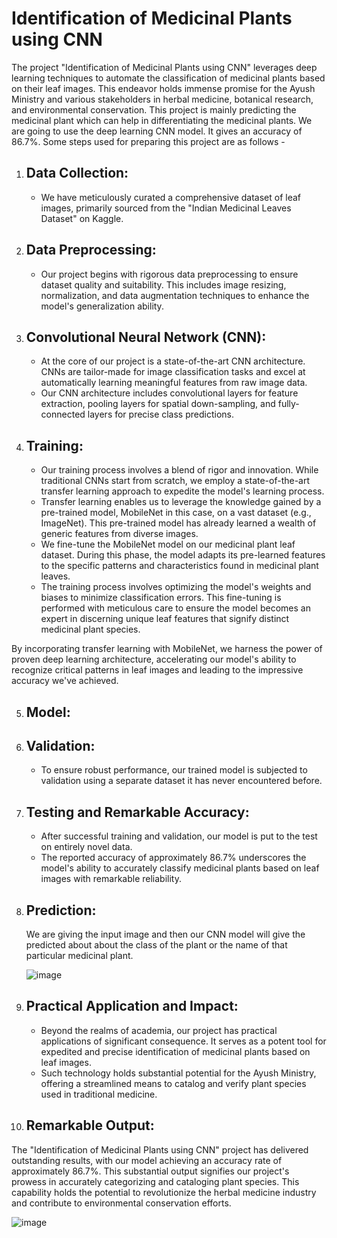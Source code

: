 # Identification of Medicinal Plants using CNN

The project "Identification of Medicinal Plants using CNN" leverages deep learning techniques to automate the classification of medicinal plants based on their leaf images. This endeavor holds immense promise for the Ayush Ministry and various stakeholders in herbal medicine, botanical research, and environmental conservation. This project is mainly predicting the medicinal plant which can help in differentiating the medicinal plants. We are going to use the deep learning CNN model. It gives an accuracy of 86.7%. Some steps used for preparing this project are as follows -

1. ## Data Collection:
   - We have meticulously curated a comprehensive dataset of leaf images, primarily sourced from the "Indian Medicinal Leaves Dataset" on Kaggle.

2. ## Data Preprocessing:
   - Our project begins with rigorous data preprocessing to ensure dataset quality and suitability. This includes image resizing, normalization, and data augmentation techniques to enhance the model's generalization ability.

3. ## Convolutional Neural Network (CNN):
   - At the core of our project is a state-of-the-art CNN architecture. CNNs are tailor-made for image classification tasks and excel at automatically learning meaningful features from raw image data.
   - Our CNN architecture includes convolutional layers for feature extraction, pooling layers for spatial down-sampling, and fully-connected layers for precise class predictions.

4. ## Training:
   - Our training process involves a blend of rigor and innovation. While traditional CNNs start from scratch, we employ a state-of-the-art transfer learning approach to expedite the model's learning process.
   - Transfer learning enables us to leverage the knowledge gained by a pre-trained model, MobileNet in this case, on a vast dataset (e.g., ImageNet). This pre-trained model has already learned a wealth of generic features from diverse images.
   - We fine-tune the MobileNet model on our medicinal plant leaf dataset. During this phase, the model adapts its pre-learned features to the specific patterns and characteristics found in medicinal plant leaves.
   - The training process involves optimizing the model's weights and biases to minimize classification errors. This fine-tuning is performed with meticulous care to ensure the model becomes an expert in discerning unique leaf features that signify distinct medicinal plant species.

By incorporating transfer learning with MobileNet, we harness the power of proven deep learning architecture, accelerating our model's ability to recognize critical patterns in leaf images and leading to the impressive accuracy we've achieved.

5. ## Model:
   
6. ## Validation:
   - To ensure robust performance, our trained model is subjected to validation using a separate dataset it has never encountered before.

7. ## Testing and Remarkable Accuracy:
   - After successful training and validation, our model is put to the test on entirely novel data.
   - The reported accuracy of approximately 86.7% underscores the model's ability to accurately classify medicinal plants based on leaf images with remarkable reliability.

8. ## Prediction:
   We are giving the input image and then our CNN model will give the predicted about about the class of the plant or the name of that particular medicinal plant.

    ![image](https://github.com/AditiSatsangi/Identification-of-medicina-plants-using-CNN/assets/123658491/d228613d-7ce5-41ec-8816-f50aaccabd48)


9. ## Practical Application and Impact:
   - Beyond the realms of academia, our project has practical applications of significant consequence. It serves as a potent tool for expedited and precise identification of medicinal plants based on leaf images.
   - Such technology holds substantial potential for the Ayush Ministry, offering a streamlined means to catalog and verify plant species used in traditional medicine.

10. ## Remarkable Output:

The "Identification of Medicinal Plants using CNN" project has delivered outstanding results, with our model achieving an accuracy rate of approximately 86.7%. This substantial output signifies our project's prowess in accurately categorizing and cataloging plant species. This capability holds the potential to revolutionize the herbal medicine industry and contribute to environmental conservation efforts.

![image](https://github.com/AditiSatsangi/Identification-of-medicina-plants-using-CNN/assets/123658491/b6e9a9e5-27f7-4cb2-a08c-7e53a1764a7f)

